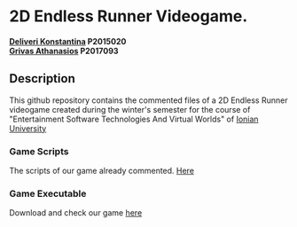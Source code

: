 # 2D Endless Runner Videogame.
#### [Deliveri Konstantina](https://github.com/konstantinadeliveri) P2015020<br>[Grivas Athanasios](https://github.com/p17griv1) P2017093

## Description
This github repository contains the commented files of a 2D Endless Runner videogame created during the winter's semester for the course of "Entertainment Software Technologies And Virtual Worlds" of [Ionian University](https://ionio.gr/)

### Game Scripts 
The scripts of our game already commented.
[Here](https://github.com/konstantinadeliveri/2D-Endless-Runner/tree/main/Scripts)

### Game Executable
Download and check our game [here]()
